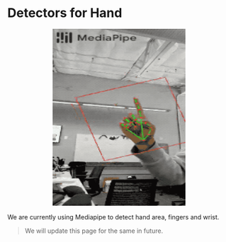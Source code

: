 # Detectors for Hand

<center><img src="media/hand.gif" width="300" height="400"/></center> 

We are currently using Mediapipe to detect hand area, fingers and wrist.


> We will update this page for the same in future.
